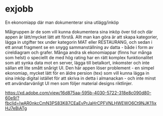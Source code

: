 # exjobb
En ekonomiapp där man dokumenterar sina utlägg/inköp

Målgruppen är de som vill kunna dokumentera sina inköp över tid och där appen är lätt/mycket lätt att förstå.
Allt man kan göra är att skapa kategorier, lägga in utgifter tex under kategorin MAT eller RESTAURANG, och sedan
i ett annat fragment se en snygg sammanställning av datta - både i form av cireldiagram och grafer.
Många andra sk ekonomiappar (finns hur många som helst) o speciellt de med hög rating har en rätt komplex
funktionalitet som att synka data mot en server, lägga till betalkort, inkomster och inte sällan ett lite smått snårigt UI.
Den här appen löser problement - en simpel ekonomiap, mycket lätt för en äldre persion (tex) som vill kunna lägga in
sina inköp digital istället för att skriva in detta i almanackan - och inte minst ett användarvänligt UI men som följer
material designs riktlinjer.

https://xd.adobe.com/view/16d875aa-595b-4030-5722-318e8c090d80-60e9/?fbclid=IwAR0nkcCmN3PS83K87CEaEvPrJaHrCPFVNLHWEWO6Ct9NJK11ixHJ7eBiATg

